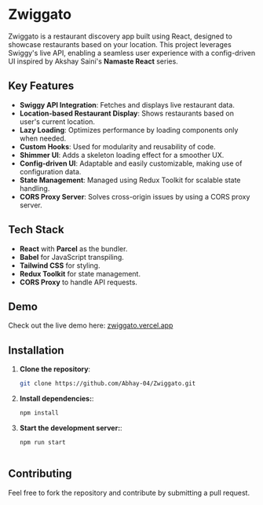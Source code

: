 # Zwiggato

Zwiggato is a restaurant discovery app built using React, designed to showcase restaurants based on your location. This project leverages Swiggy's live API, enabling a seamless user experience with a config-driven UI inspired by Akshay Saini's **Namaste React** series.

## Key Features

- **Swiggy API Integration**: Fetches and displays live restaurant data.
- **Location-based Restaurant Display**: Shows restaurants based on user's current location.
- **Lazy Loading**: Optimizes performance by loading components only when needed.
- **Custom Hooks**: Used for modularity and reusability of code.
- **Shimmer UI**: Adds a skeleton loading effect for a smoother UX.
- **Config-driven UI**: Adaptable and easily customizable, making use of configuration data.
- **State Management**: Managed using Redux Toolkit for scalable state handling.
- **CORS Proxy Server**: Solves cross-origin issues by using a CORS proxy server.

## Tech Stack

- **React** with **Parcel** as the bundler.
- **Babel** for JavaScript transpiling.
- **Tailwind CSS** for styling.
- **Redux Toolkit** for state management.
- **CORS Proxy** to handle API requests.

## Demo

Check out the live demo here: [zwiggato.vercel.app](https://zwiggato.vercel.app)

## Installation

1. **Clone the repository**:
   ```bash
   git clone https://github.com/Abhay-04/Zwiggato.git


2. **Install dependencies:**:
   ```bash
   npm install   

3. **Start the development server:**:
   ```bash
   npm run start   



## Contributing

Feel free to fork the repository and contribute by submitting a pull request.
